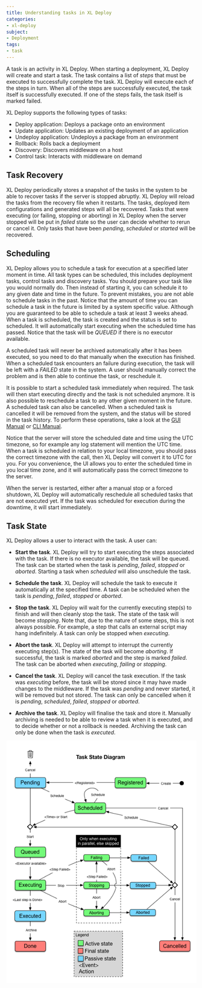 ```yaml
---
title: Understanding tasks in XL Deploy
categories:
- xl-deploy
subject:
- Deployment
tags:
- task
---
```


A task is an activity in XL Deploy. When starting a deployment, XL Deploy will create and start a task. The task contains a list of _steps_ that must be executed to successfully complete the task. XL Deploy will execute each of the steps in turn. When all of the steps are successfully executed, the task itself is successfully executed. If one of the steps fails, the task itself is marked failed.

XL Deploy supports the following types of tasks:

* Deploy application: Deploys a package onto an environment
* Update application: Updates an existing deployment of an application
* Undeploy application: Undeploys a package from an environment
* Rollback: Rolls back a deployment
* Discovery: Discovers middleware on a host
* Control task: Interacts with middleware on demand

## Task Recovery

XL Deploy periodically stores a snapshot of the tasks in the system to be able to recover tasks if the server is stopped abruptly. XL Deploy will reload the tasks from the recovery file when it restarts. The tasks, deployed item configurations and generated steps will all be recovered. Tasks that were executing (or failing, stopping or aborting) in XL Deploy when the server stopped will be put in _failed_ state so the user can decide whether to rerun or cancel it. Only tasks that have been _pending_, _scheduled_ or _started_ will be recovered.

## Scheduling

XL Deploy allows you to schedule a task for execution at a specified later moment in time. All task types can be scheduled, this includes deployment tasks, control tasks and discovery tasks. You should prepare your task like you would normally do. Then instead of starting it, you can schedule it to any given date and time in the future. To prevent mistakes, you are not able to schedule tasks in the past. Notice that the amount of time you can schedule a task in the future is limited by a system specific value. Although you are guaranteed to be able to schedule a task at least 3 weeks ahead.
When a task is scheduled, the task is created and the status is set to scheduled. It will automatically start executing when the scheduled time has passed. Notice that the task will be _QUEUED_ if there is no executor available.

A scheduled task will never be archived automatically after it has been executed, so you need to do that manually when the execution has finished. When a scheduled task encounters an failure during execution, the task will be left with a _FAILED_ state in the system. A user should manually correct the problem and is then able to continue the task, or reschedule it.

It is possible to start a scheduled task immediately when required. The task will then start executing directly and the task is not scheduled anymore. It is also possible to reschedule a task to any other given moment in the future. A scheduled task can also be cancelled. When a scheduled task is cancelled it will be removed from the system, and the status will be stored in the task history. To perform these operations, take a look at the [GUI Manual](/xl-deploy/4.5.x/guimanual.html) or [CLI Manual](/xl-deploy/4.5.x/climanual.html).

Notice that the server will store the scheduled date and time using the UTC timezone, so for example any log statement will mention the UTC time. When a task is scheduled in relation to your local timezone, you should pass the correct timezone with the call, then XL Deploy will convert it to UTC for you. For you convenience, the UI allows you to enter the scheduled time in you local time zone, and it will automatically pass the correct timezone to the server.

When the server is restarted, either after a manual stop or a forced shutdown, XL Deploy will automatically reschedule all scheduled tasks that are not executed yet. If the task was scheduled for execution during the downtime, it will start immediately.

## Task State

XL Deploy allows a user to interact with the task. A user can:

* **Start the task**. XL Deploy will try to start executing the steps associated with the task. If there is no executor available, the task will be queued. The task can be started when the task is _pending_, _failed_, _stopped_ or _aborted_. Starting a task when _scheduled_ will also unschedule the task.

* **Schedule the task**. XL Deploy will schedule the task to execute it automatically at the specified time. A task can be scheduled when the task is _pending_, _failed_, _stopped_ or _aborted_.

* **Stop the task**. XL Deploy will wait for the currently executing step(s) to finish and will then cleanly stop the task. The state of the task will become _stopping_. Note that, due to the nature of some steps, this is not always possible. For example, a step that calls an external script may hang indefinitely. A task can only be stopped when _executing_.

* **Abort the task**. XL Deploy will attempt to interrupt the currently executing step(s). The state of the task will become _aborting_. If successful, the task is marked _aborted_ and the step is marked _failed_. The task can be aborted when _executing_, _failing_ or _stopping_.

* **Cancel the task**. XL Deploy will cancel the task execution. If the task was _executing_ before, the task will be stored since it may have made changes to the middleware. If the task was _pending_ and never started, it will be removed but not stored. The task can only be cancelled when it is _pending_, _scheduled_, _failed_, _stopped_ or _aborted_.

* **Archive the task**. XL Deploy will finalise the task and store it. Manually archiving is needed to be able to review a task when it is executed, and to decide whether or not a rollback is needed. Archiving the task can only be done when the task is _executed_.

![Task state](images/task-state-diagram.png)
